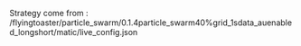 Strategy come from : /flyingtoaster/particle_swarm/0.1.4particle_swarm40%grid_1sdata_auenabled_longshort/matic/live_config.json
